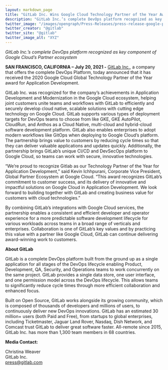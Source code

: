 ```yaml
---
layout: markdown_page
title: "GitLab Inc. Wins Google Cloud Technology Partner of the Year Award for Application and Development"
description: "GitLab Inc.’s complete DevOps platform recognized as key component of Google Cloud’s Partner ecosystem "
twitter_image: "/images/opengraph/Press-Releases/press-release-google-partner-of-the-year-2020.png"
twitter_creator: "@gitlab"
twitter_site: "@gitlab"
twitter_image_alt: "XYZ"
---
```


_GitLab Inc.’s complete DevOps platform recognized as key component of Google Cloud’s Partner ecosystem_

**SAN FRANCISCO, CALIFORNIA – July 20, 2021 -** [GitLab Inc.](https://about.gitlab.com/), a company that offers the complete DevOps Platform, today announced that it has received the 2020 Google Cloud Global Technology Partner of the Year award for Application Development. 

GitLab Inc. was recognized for the company’s achievements in Application Development and Modernization in the Google Cloud ecosystem, helping joint customers unite teams and workflows with GitLab to efficiently and securely develop cloud native, scalable solutions with cutting edge technology on Google Cloud. GitLab supports various types of deployment targets for DevOps teams to choose from like GKE, GKE AutoPilot, CloudRun, and Anthos as a Cloud Native, multi-cloud and hybrid-cloud software development platform. GitLab also enables enterprises to adopt modern workflows like GitOps when deploying to Google Cloud’s platform. The partnership brings value to customers by reducing cycle times so that they can deliver valuable applications and updates quickly. Additionally, the partnership brings GitLab’s unique CI/CD and DevSecOps platform to Google Cloud, so teams can work with secure, innovative technologies. 

“We’re proud to recognize Gitlab as our Technology Partner of the Year for Application Development,” said Kevin Ichhpurani, Corporate Vice President, Global Partner Ecosystem at Google Cloud. “This award recognizes GitLab’s commitment to customer success, and its delivery of innovative and impactful solutions on Google Cloud in Application Development. We look forward to building together with GitLab and creating business value for customers with cloud technologies.”

By combining GitLab’s integrations with Google Cloud services, the partnership enables a consistent and efficient developer and operator experience for a more predictable software development lifecycle for various workloads across teams in a broad range of verticals and enterprises. Collaboration is one of GitLab’s key values and by practicing this value with a partner like Google Cloud, GitLab can continue delivering award-winning work to customers. 

**About GitLab**

GitLab is a complete DevOps platform built from the ground up as a single application for all stages of the DevOps lifecycle enabling Product, Development, QA, Security, and Operations teams to work concurrently on the same project. GitLab provides a single data store, one user interface, and one permission model across the DevOps lifecycle. This allows teams to significantly reduce cycle times through more efficient collaboration and enhanced focus.

Built on Open Source, GitLab works alongside its growing community, which is composed of thousands of developers and millions of users, to continuously deliver new DevOps innovations. GitLab has an estimated 30 million+ users (both Paid and Free), from startups to global enterprises, including Ticketmaster, Jaguar Land Rover, Nasdaq, Dish Network, and Comcast trust GitLab to deliver great software faster. All-remote since 2015, GitLab Inc. has more than 1,300 team members in 68 countries.

**Media Contact:**

Christina Weaver
<br>
GitLab Inc.
<br>
[press@gitlab.com](mailto:press@gitlab.com) 
